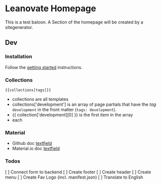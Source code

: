 # Leanovate Homepage

This is a test baloon. A Section of the homepage will be created by a sitegenerator.


## Dev
### Installation

Follow the [getting started](https://www.11ty.dev/docs/getting-started/) instructions.

### Collections

```njk
{{collections[tags]}}
```
- collections are all templates
- collections['development'] is an array of page partials that have the *tag* `development` in the front matter (`tags: development`).
- {{ collection['development][0] }} is the first item in the array
- each 

### Material

- Github doc [textfield](https://github.com/material-components/material-components-web/tree/master/packages/mdc-textfield)
- Material.io doc [textfield](https://material.io/components/text-fields/web#using-text-fields)

### Todos

[ ] Connect form to backend
[ ] Create footer
[ ] Create header
[ ] Create menu 
[ ] Create Fav Logo (incl. manifest.json)
[ ] Translate to English

